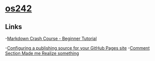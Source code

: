 # [os242](https://github.com/Numeralis/os242)

## Links

-[Markdown Crash Course - Beginner Tutorial](https://www.youtube.com/watch?v=34_dRW42kYI&t=23s)

-[Configuring a publishing source for your GitHub Pages site](https://docs.github.com/en/pages/getting-started-with-github-pages/configuring-a-publishing-source-for-your-github-pages-site)
-[Comment Section Made me Realize something](https://www.youtube.com/watch?v=Opwz13LZYg4)
